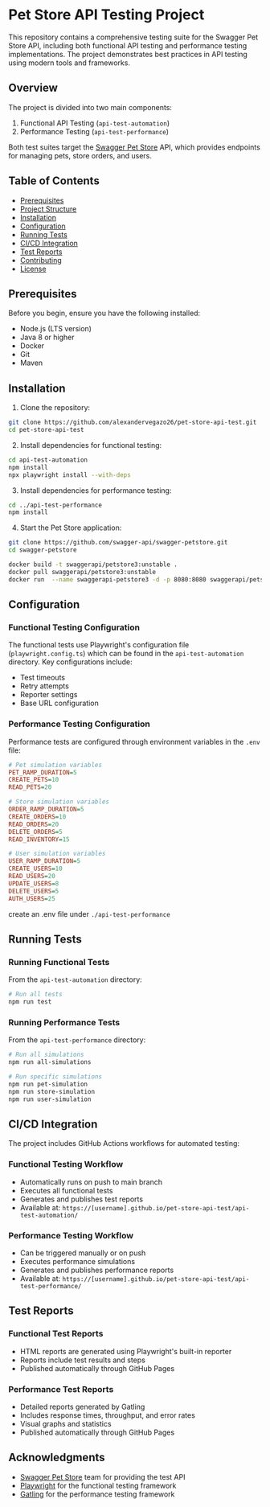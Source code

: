 # Pet Store API Testing Project

This repository contains a comprehensive testing suite for the Swagger Pet Store API, including both functional API testing and performance testing implementations. The project demonstrates best practices in API testing using modern tools and frameworks.

## Overview

The project is divided into two main components:

1. Functional API Testing (`api-test-automation`)
2. Performance Testing (`api-test-performance`)

Both test suites target the [Swagger Pet Store](https://github.com/swagger-api/swagger-petstore) API, which provides endpoints for managing pets, store orders, and users.

## Table of Contents

- [Prerequisites](#prerequisites)
- [Project Structure](#project-structure)
- [Installation](#installation)
- [Configuration](#configuration)
- [Running Tests](#running-tests)
- [CI/CD Integration](#cicd-integration)
- [Test Reports](#test-reports)
- [Contributing](#contributing)
- [License](#license)

## Prerequisites

Before you begin, ensure you have the following installed:

- Node.js (LTS version)
- Java 8 or higher
- Docker
- Git
- Maven

## Installation

1. Clone the repository:

```bash
git clone https://github.com/alexandervegazo26/pet-store-api-test.git
cd pet-store-api-test
```

2. Install dependencies for functional testing:

```bash
cd api-test-automation
npm install
npx playwright install --with-deps
```

3. Install dependencies for performance testing:

```bash
cd ../api-test-performance
npm install
```

4. Start the Pet Store application:

```bash
git clone https://github.com/swagger-api/swagger-petstore.git
cd swagger-petstore

docker build -t swaggerapi/petstore3:unstable .
docker pull swaggerapi/petstore3:unstable
docker run  --name swaggerapi-petstore3 -d -p 8080:8080 swaggerapi/petstore3:unstable
```

## Configuration

### Functional Testing Configuration

The functional tests use Playwright's configuration file (`playwright.config.ts`) which can be found in the `api-test-automation` directory. Key configurations include:

- Test timeouts
- Retry attempts
- Reporter settings
- Base URL configuration

### Performance Testing Configuration

Performance tests are configured through environment variables in the `.env` file:

```ini
# Pet simulation variables
PET_RAMP_DURATION=5
CREATE_PETS=10
READ_PETS=20

# Store simulation variables
ORDER_RAMP_DURATION=5
CREATE_ORDERS=10
READ_ORDERS=20
DELETE_ORDERS=5
READ_INVENTORY=15

# User simulation variables
USER_RAMP_DURATION=5
CREATE_USERS=10
READ_USERS=20
UPDATE_USERS=8
DELETE_USERS=5
AUTH_USERS=25
```

create an .env file under `./api-test-performance`

## Running Tests

### Running Functional Tests

From the `api-test-automation` directory:

```bash
# Run all tests
npm run test
```

### Running Performance Tests

From the `api-test-performance` directory:

```bash
# Run all simulations
npm run all-simulations

# Run specific simulations
npm run pet-simulation
npm run store-simulation
npm run user-simulation
```

## CI/CD Integration

The project includes GitHub Actions workflows for automated testing:

### Functional Testing Workflow

- Automatically runs on push to main branch
- Executes all functional tests
- Generates and publishes test reports
- Available at: `https://[username].github.io/pet-store-api-test/api-test-automation/`

### Performance Testing Workflow

- Can be triggered manually or on push
- Executes performance simulations
- Generates and publishes performance reports
- Available at: `https://[username].github.io/pet-store-api-test/api-test-performance/`

## Test Reports

### Functional Test Reports

- HTML reports are generated using Playwright's built-in reporter
- Reports include test results and steps
- Published automatically through GitHub Pages

### Performance Test Reports

- Detailed reports generated by Gatling
- Includes response times, throughput, and error rates
- Visual graphs and statistics
- Published automatically through GitHub Pages

## Acknowledgments

- [Swagger Pet Store](https://github.com/swagger-api/swagger-petstore) team for providing the test API
- [Playwright](https://playwright.dev/) for the functional testing framework
- [Gatling](https://gatling.io/) for the performance testing framework
